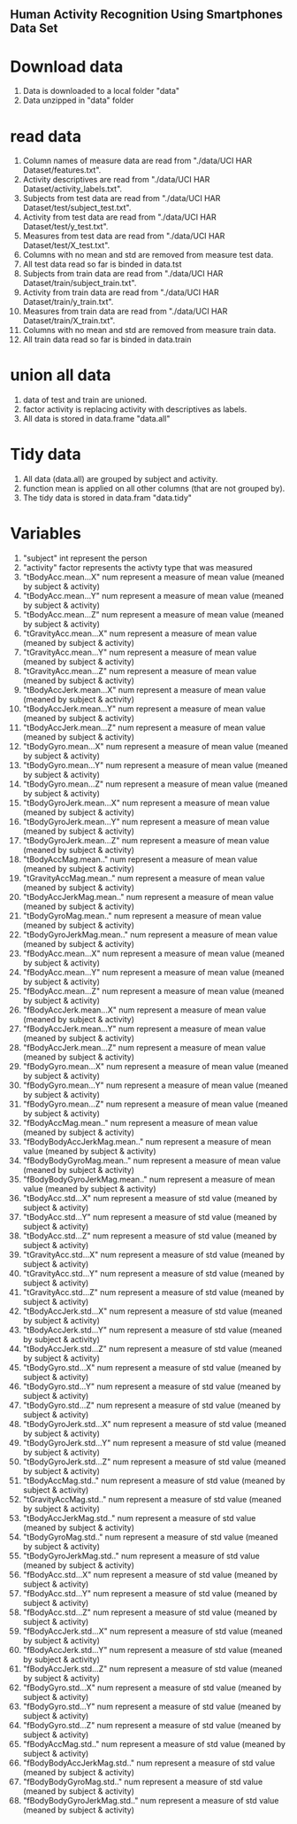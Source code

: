 ## Human Activity Recognition Using Smartphones Data Set

# Download data
1. Data is downloaded to a local folder "data"
2. Data unzipped in "data" folder

# read data
1. Column names of measure data are read from "./data/UCI HAR Dataset/features.txt".
2. Activity descriptives are read from "./data/UCI HAR Dataset/activity_labels.txt".
3. Subjects from test data are read from "./data/UCI HAR Dataset/test/subject_test.txt".
4. Activity from test data are read from "./data/UCI HAR Dataset/test/y_test.txt".
5. Measures from test data are read from "./data/UCI HAR Dataset/test/X_test.txt".
6. Columns with no mean and std are removed from measure test data.
7. All test data read so far is binded in data.tst
8. Subjects from train data are read from "./data/UCI HAR Dataset/train/subject_train.txt".
9. Activity from train data are read from "./data/UCI HAR Dataset/train/y_train.txt".
10. Measures from train data are read from "./data/UCI HAR Dataset/train/X_train.txt".
11. Columns with no mean and std are removed from measure train data.
12. All train data read so far is binded in data.train

# union all data
1. data of test and train are unioned.
2. factor activity is replacing activity with descriptives as labels.
3. All data is stored in data.frame "data.all"

# Tidy data
1. All data (data.all) are grouped by subject and activity.
2. function mean is applied on all other columns (that are not grouped by).
3. The tidy data is stored in data.fram "data.tidy"

# Variables 
1.  "subject"                     int represent the person
2.  "activity"                    factor represents the activty type that was measured
3.  "tBodyAcc.mean...X"           num represent a measure of mean value (meaned by subject & activity)
4.  "tBodyAcc.mean...Y"           num represent a measure of mean value (meaned by subject & activity)
5.  "tBodyAcc.mean...Z"           num represent a measure of mean value (meaned by subject & activity)
6.  "tGravityAcc.mean...X"        num represent a measure of mean value (meaned by subject & activity)
7.  "tGravityAcc.mean...Y"        num represent a measure of mean value (meaned by subject & activity)
8.  "tGravityAcc.mean...Z"        num represent a measure of mean value (meaned by subject & activity)
9.  "tBodyAccJerk.mean...X"       num represent a measure of mean value (meaned by subject & activity)
10. "tBodyAccJerk.mean...Y"       num represent a measure of mean value (meaned by subject & activity)
11. "tBodyAccJerk.mean...Z"       num represent a measure of mean value (meaned by subject & activity)
12. "tBodyGyro.mean...X"          num represent a measure of mean value (meaned by subject & activity)
13. "tBodyGyro.mean...Y"          num represent a measure of mean value (meaned by subject & activity)
14. "tBodyGyro.mean...Z"          num represent a measure of mean value (meaned by subject & activity)
15. "tBodyGyroJerk.mean...X"      num represent a measure of mean value (meaned by subject & activity)
16. "tBodyGyroJerk.mean...Y"      num represent a measure of mean value (meaned by subject & activity)
17. "tBodyGyroJerk.mean...Z"      num represent a measure of mean value (meaned by subject & activity)
18. "tBodyAccMag.mean.."          num represent a measure of mean value (meaned by subject & activity)
19. "tGravityAccMag.mean.."       num represent a measure of mean value (meaned by subject & activity)
20. "tBodyAccJerkMag.mean.."      num represent a measure of mean value (meaned by subject & activity)
21. "tBodyGyroMag.mean.."         num represent a measure of mean value (meaned by subject & activity)
22. "tBodyGyroJerkMag.mean.."     num represent a measure of mean value (meaned by subject & activity)
23. "fBodyAcc.mean...X"           num represent a measure of mean value (meaned by subject & activity)
24. "fBodyAcc.mean...Y"           num represent a measure of mean value (meaned by subject & activity)
25. "fBodyAcc.mean...Z"           num represent a measure of mean value (meaned by subject & activity)
26. "fBodyAccJerk.mean...X"       num represent a measure of mean value (meaned by subject & activity)
27. "fBodyAccJerk.mean...Y"       num represent a measure of mean value (meaned by subject & activity)
28. "fBodyAccJerk.mean...Z"       num represent a measure of mean value (meaned by subject & activity)
29. "fBodyGyro.mean...X"          num represent a measure of mean value (meaned by subject & activity)
30. "fBodyGyro.mean...Y"          num represent a measure of mean value (meaned by subject & activity)
31. "fBodyGyro.mean...Z"          num represent a measure of mean value (meaned by subject & activity)
32. "fBodyAccMag.mean.."          num represent a measure of mean value (meaned by subject & activity)
33. "fBodyBodyAccJerkMag.mean.."  num represent a measure of mean value (meaned by subject & activity)
34. "fBodyBodyGyroMag.mean.."     num represent a measure of mean value (meaned by subject & activity)
35. "fBodyBodyGyroJerkMag.mean.." num represent a measure of mean value (meaned by subject & activity)
36. "tBodyAcc.std...X"            num represent a measure of std value (meaned by subject & activity)
37. "tBodyAcc.std...Y"            num represent a measure of std value (meaned by subject & activity)
38. "tBodyAcc.std...Z"            num represent a measure of std value (meaned by subject & activity)
39. "tGravityAcc.std...X"         num represent a measure of std value (meaned by subject & activity)
40. "tGravityAcc.std...Y"         num represent a measure of std value (meaned by subject & activity)
41. "tGravityAcc.std...Z"         num represent a measure of std value (meaned by subject & activity)
42. "tBodyAccJerk.std...X"        num represent a measure of std value (meaned by subject & activity)
43. "tBodyAccJerk.std...Y"        num represent a measure of std value (meaned by subject & activity)
44. "tBodyAccJerk.std...Z"        num represent a measure of std value (meaned by subject & activity)
45. "tBodyGyro.std...X"           num represent a measure of std value (meaned by subject & activity)
46. "tBodyGyro.std...Y"           num represent a measure of std value (meaned by subject & activity)
47. "tBodyGyro.std...Z"           num represent a measure of std value (meaned by subject & activity)
48. "tBodyGyroJerk.std...X"       num represent a measure of std value (meaned by subject & activity)
49. "tBodyGyroJerk.std...Y"       num represent a measure of std value (meaned by subject & activity)
50. "tBodyGyroJerk.std...Z"       num represent a measure of std value (meaned by subject & activity)
51. "tBodyAccMag.std.."           num represent a measure of std value (meaned by subject & activity)
52. "tGravityAccMag.std.."        num represent a measure of std value (meaned by subject & activity)
53. "tBodyAccJerkMag.std.."       num represent a measure of std value (meaned by subject & activity)
54. "tBodyGyroMag.std.."          num represent a measure of std value (meaned by subject & activity)
55. "tBodyGyroJerkMag.std.."      num represent a measure of std value (meaned by subject & activity)
56. "fBodyAcc.std...X"            num represent a measure of std value (meaned by subject & activity)
57. "fBodyAcc.std...Y"            num represent a measure of std value (meaned by subject & activity)
58. "fBodyAcc.std...Z"            num represent a measure of std value (meaned by subject & activity)
59. "fBodyAccJerk.std...X"        num represent a measure of std value (meaned by subject & activity)
60. "fBodyAccJerk.std...Y"        num represent a measure of std value (meaned by subject & activity)
61. "fBodyAccJerk.std...Z"        num represent a measure of std value (meaned by subject & activity)
62. "fBodyGyro.std...X"           num represent a measure of std value (meaned by subject & activity)
63. "fBodyGyro.std...Y"           num represent a measure of std value (meaned by subject & activity)
64. "fBodyGyro.std...Z"           num represent a measure of std value (meaned by subject & activity)
65. "fBodyAccMag.std.."           num represent a measure of std value (meaned by subject & activity)
66. "fBodyBodyAccJerkMag.std.."   num represent a measure of std value (meaned by subject & activity)
67. "fBodyBodyGyroMag.std.."      num represent a measure of std value (meaned by subject & activity)
68. "fBodyBodyGyroJerkMag.std.."  num represent a measure of std value (meaned by subject & activity)
